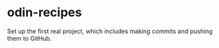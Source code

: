 # odin-recipes
Set up the first real project, which includes making commits and pushing them to GitHub. 